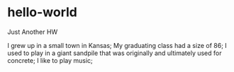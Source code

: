 # hello-world
Just Another HW

I grew up in a small town in Kansas;
My graduating class had a size of 86;
I used to play in a giant sandpile that was originally and ultimately used for concrete;
I like to play music;
